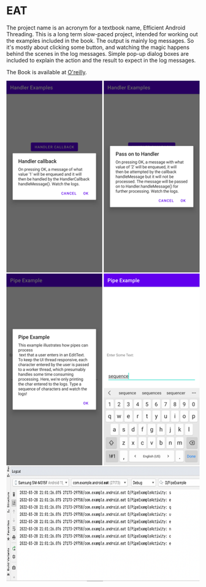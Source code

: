 # EAT
The project name is an acronym for a textbook name, Efficient Android Threading.
This is a long term slow-paced project, intended for working out the examples 
included in the book. The output is mainly log messages. So it's mostly about
clicking some button, and watching the magic happens behind the scenes in the log
messages. Simple pop-up dialog boxes are included to explain the action and the
result to expect in the log messages.

The Book is available at [O'reilly](https://learning.oreilly.com/library/view/efficient-android-threading/9781449364120/).

<img src="screenshots/handlercallback1.png" width="250" height="500"> <img src="screenshots/handlercallback2.png" width="250" height="500"> <img src="screenshots/pipe.png" width="250" height="500"> <img src="screenshots/pipe_example_input.png" width="250" height="500"> <img src="screenshots/pipe_example_output.png" width="800" height="300">
